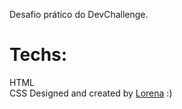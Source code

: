 Desafio prático do DevChallenge.<br>

# Techs:

HTML<br>
CSS
Designed and created by <a href="https://github.com/Lorenalgm">Lorena</a> :)
